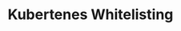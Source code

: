 ---
# Accomplishments widget.
widget: "howto"  # Widget name:  common, howto perspective, reading, cd-with-jenkins-and-docker  etc
headless: true  # This file represents a page section.
active: true  # Activate this widget? true/false
weight: 2 # Order that this section will appear.
title: "Kubertenes Whitelisting"
subtitle: ""

# Date format
date_format: "Jan 2006"

# Accomplishments.
#   Add/remove as many `[[item]]` blocks below as you like.
#   `title`, `organization` and `date_start` are the required parameters.
#   Leave other parameters empty if not required.
#   Begin/end multi-line descriptions with 3 quotes `"""`.
item:
smallItem: 
 - title: "Kubernetes Quick Tip: Whitelisting source IP with Ingress in Kubertenes"
   summary: "container-solutions.com"
   linkText: ""
   linkUrl: "https://container-solutions.com/kubernetes-quick-tip/"
   openNewWindow: 
   image: "https://res.cloudinary.com/agile-seo/image/fetch/w_62,dpr_1.0,d_blank_am8gzx.png/https%3A%2F%2Flogo.clearbit.com%2Fcontainer-solutions.com%3Fsize%3D250" 
 - title: "Using Nginx-Ingress Controller to Restrict Access by IP Whitelisting Kubernetes Cluster"
   summary: "medium.com"
   linkText: ""
   linkUrl: "https://medium.com/@maninder.bindra/using-nginx-ingress-controller-to-restrict-access-by-ip-ip-whitelisting-for-a-service-deployed-to-bd5c86dc66d6/"
   openNewWindow: 
   image: "https://res.cloudinary.com/agile-seo/image/fetch/w_62,dpr_1.0,d_blank_am8gzx.png/https%3A%2F%2Flogo.clearbit.com%2Fmedium.com%3Fsize%3D250" 
 - title: "Whitelist Egress Traffic from Kubernetes"
   summary: "ritazh.com"
   linkText: ""
   linkUrl: "https://ritazh.com/whitelist-egress-traffic-from-kubernetes-8a3adefd94b2"
   openNewWindow: 
   image: "https://res.cloudinary.com/agile-seo/image/fetch/w_62,dpr_1.0,d_blank_am8gzx.png/https%3A%2F%2Flogo.clearbit.com%2Fritazh.com%3Fsize%3D250" 
---